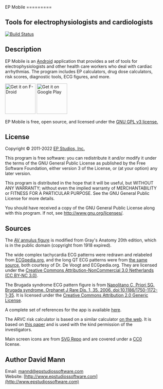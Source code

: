 EP Mobile =========

## Tools for electrophysiologists and cardiologists

[![Build Status](https://travis-ci.org/mannd/epmobile.svg?branch=master)](https://travis-ci.org/mannd/epmobile)

## Description
EP Mobile is an [Android](http://www.android.com)
application that provides a set of tools for electrophysiologists and
other health care workers who deal with cardiac arrhythmias.  The
program includes EP calculators, drug dose calculators, risk scores,
diagnostic tools, ECG figures, and more.

<a href="https://f-droid.org/packages/org.epstudios.epmobile/"
target="_blank"> <img src="https://f-droid.org/badge/get-it-on.png"
alt="Get it on F-Droid" height="100"/></a> <a
href="https://play.google.com/store/apps/details?id=org.epstudios.epmobile"
target="_blank"> <img
src="https://play.google.com/intl/en_us/badges/images/generic/en-play-badge.png"
alt="Get it on Google Play" height="100"/></a>

EP Mobile is free, open source, and licensed under the
[GNU GPL v3 license.](http://www.gnu.org/licenses/gpl.html)

## License
Copyright © 2011-2022 [EP Studios, Inc.](http://www.epstudiossoftware.com)

This program is free software: you can redistribute it and/or modify
it under the terms of the GNU General Public License as published by
the Free Software Foundation, either version 3 of the License, or (at
your option) any later version.

This program is distributed in the hope that it will be useful, but
WITHOUT ANY WARRANTY; without even the implied warranty of
MERCHANTABILITY or FITNESS FOR A PARTICULAR PURPOSE.  See the GNU
General Public License for more details.

You should have received a copy of the GNU General Public License
along with this program.  If not, see <http://www.gnu.org/licenses/>.

## Sources
The [AV annulus figure](http://en.wikipedia.org/wiki/File:Gray495.png) is
modified from Gray's Anatomy 20th edition, which is in the public
domain (copyright from 1918 expired).

The wide complex tachycardia ECG patterns were redrawn and relabeled
from
[ECGpedia.org](http://en.ecgpedia.org/wiki/Approach_to_the_Wide_Complex_Tachycardia),
and the long QT ECG patterns were from
[the same source](http://en.ecgpedia.org/wiki/Long_QT_Syndrome), both
courtesy of Dr. De Voogt and ECGpedia.org.  They are licensed under
the
[Creative Commons Attribution-NonCommercial 3.0 Netherlands (CC BY-NC 3.0)](http://creativecommons.org/licenses/by-nc/3.0/nl/deed.en_GB).

The Brugada syndrome ECG pattern figure is from
[Napolitano C, Priori SG. Brugada syndrome. Orphanet J Rare Dis. 1, 35. 2006. doi:10.1186/1750-1172-1-35](http://www.ncbi.nlm.nih.gov/pubmed/16972995?dopt=Abstract).
It is licensed under the
[Creative Commons Attribution 2.0 Generic License](http://creativecommons.org/licenses/by/2.0/deed.en).

A complete set of references for the app is available
[here](https://www.epstudiossoftware.com/ep-mobile/references-2/).

The ARVC risk calculator is based on a similar calculator
[on the web](https://arvcrisk.com).  It is based on
[this paper](https://academic.oup.com/eurheartj/advance-article/doi/10.1093/eurheartj/ehz103/5419784)
and is used with the kind permission of the investigators.

Main screen icons are from [SVG Repo](https://www.svgrepo.com) and are
covered under a
[CC0](https://creativecommons.org/share-your-work/public-domain/cc0/)
license.

## Author David Mann

Email: [mannd@epstudiossoftware.com](mailto:mannd@epstudiossoftware.com)  
Website: [http://www.epstudiossoftware.com](http://www.epstudiossoftware.com)   

